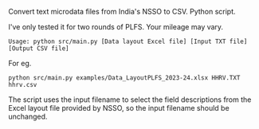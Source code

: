 Convert text microdata files from India's NSSO to CSV. Python script.

I've only tested it for two rounds of PLFS. Your mileage may vary.

    Usage: python src/main.py [Data layout Excel file] [Input TXT file] [Output CSV file]

For eg.

    python src/main.py examples/Data_LayoutPLFS_2023-24.xlsx HHRV.TXT hhrv.csv
    
The script uses the input filename to select the field descriptions from the Excel layout file provided by NSSO, so the input filename should be unchanged.
